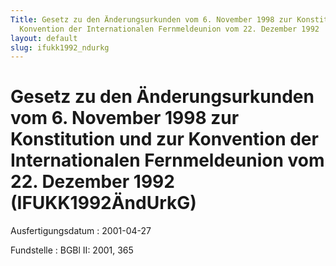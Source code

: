 ```yaml
---
Title: Gesetz zu den Änderungsurkunden vom 6. November 1998 zur Konstitution und zur
  Konvention der Internationalen Fernmeldeunion vom 22. Dezember 1992
layout: default
slug: ifukk1992_ndurkg
---
```


# Gesetz zu den Änderungsurkunden vom 6. November 1998 zur Konstitution und zur Konvention der Internationalen Fernmeldeunion vom 22. Dezember 1992 (IFUKK1992ÄndUrkG)

Ausfertigungsdatum
:   2001-04-27

Fundstelle
:   BGBl II: 2001, 365

